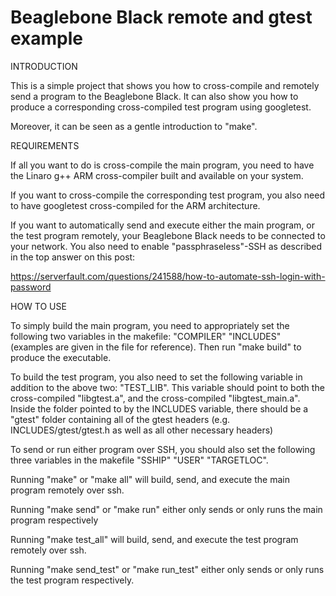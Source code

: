 # Beaglebone Black remote and gtest example


INTRODUCTION

This is a simple project that shows you how to cross-compile and remotely send a program to the Beaglebone Black. It can also show you how to produce a corresponding cross-compiled test program using googletest.

Moreover, it can be seen as a gentle introduction to "make".

REQUIREMENTS

If all you want to do is cross-compile the main program, you need to have the Linaro g++ ARM cross-compiler built and available on your system. 

If you want to cross-compile the corresponding test program, you also need to have googletest cross-compiled for the ARM architecture.

If you want to automatically send and execute either the main program, or the test program remotely, your Beaglebone Black needs to be connected to your network. You also need to enable "passphraseless"-SSH as described in the top answer on this post:

https://serverfault.com/questions/241588/how-to-automate-ssh-login-with-password


HOW TO USE

To simply build the main program, you need to appropriately set the following two variables in the makefile: "COMPILER" "INCLUDES" (examples are given in the file for reference). Then run "make build" to produce the executable.

To build the test program, you also need to set the following variable in addition to the above two: "TEST_LIB". This variable should point to both the cross-compiled "libgtest.a", and the cross-compiled "libgtest_main.a". Inside the folder pointed to by the INCLUDES variable, there should be a "gtest" folder containing all of the gtest headers (e.g. INCLUDES/gtest/gtest.h as well as all other necessary headers) 

To send or run either program over SSH, you should also set the following three variables in the makefile "SSHIP" "USER" "TARGETLOC". 

Running "make" or "make all" will build, send, and execute the main program remotely over ssh. 

Running "make send" or "make run" either only sends or only runs the main program respectively

Running "make test_all" will build, send, and execute the test program remotely over ssh.

Running "make send_test" or "make run_test" either only sends or only runs the test program respectively.